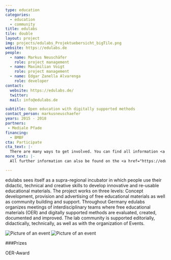 ```yaml
---
type: education
categories:
  - education
  - community
title: edulabs
tile: double
layout: project
img: projects/edulabs_Projektuebersicht_bigTile.png
website: https://edulabs.de
people:
  - name: Markus Neuschäfer
    role: project management
  - name: Maximilian Voigt
    role: project management
  - name: Edgar Zanella Alvarenga
    role: developer
contact:
  website: https://edulabs.de/
  twitter:
  mail: info@edulabs.de

subtitle: Open education with digitally supported methods
contact_person: markusneuschaefer
years: 2015 - 2018
partners:
 - Mediale Pfade
financing:
  - BMBF
cta: Participate
cta_text: |-
  There are many ways to get involved. You can find all information <a href="https://edulabs.de/join/">here</a>[DE].
more_text: |-
  All further information can also be found on the <a href="https://edulabs.de/">website</a> of edulabs.

---
```

edulabs sees itself as a supra-regional incubator in which people use their didactic, technical and creative skills to develop innovative and re-usable educational materials. The project works on three levels: Concept development, provision and advertising of free educational materials as well as community building and support. Throughout Germany edulabs organizes meetings of interdisciplinary teams where free educational materials (OER) and digitally supported methods are evaluated, created, documented and improved. The lab community is supported editorially, didactically, technically, as well as with the organization of Events.

![Picture of an event](/files/projects/edulabs_img_1.jpg)
![Picture of an event](/files/projects/edulabs_img_2.jpg)

###Prizes

OER-Award